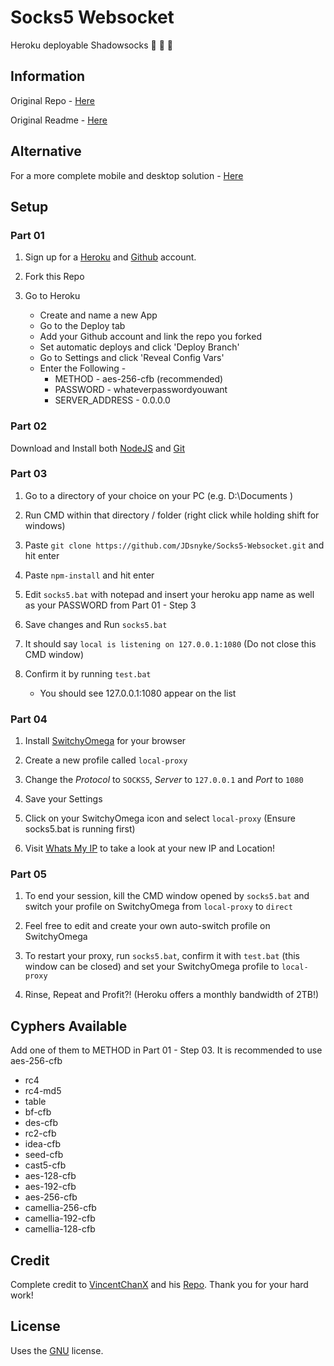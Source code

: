 # Socks5 Websocket
Heroku deployable Shadowsocks :see_no_evil: :hear_no_evil: :speak_no_evil:

## Information

Original Repo - [Here](https://github.com/VincentChanX/shadowsocks-over-websocket)

Original Readme - [Here](https://github.com/JDsnyke/Socks5-Websocket/blob/master/ORIGINAL-README.md)

## Alternative

For a more complete mobile and desktop solution - [Here](https://github.com/JDsnyke/V2Ray-Heroku)

## Setup 

### Part 01

1. Sign up for a [Heroku](https://heroku.com/) and [Github](https://github.com/) account.

2. Fork this Repo 

3. Go to Heroku

   * Create and name a new App
   * Go to the Deploy tab
   * Add your Github account and link the repo you forked
   * Set automatic deploys and click 'Deploy Branch'
   * Go to Settings and click 'Reveal Config Vars'
   * Enter the Following - 
       * METHOD - aes-256-cfb (recommended) 
       * PASSWORD - whateverpasswordyouwant
       * SERVER_ADDRESS - 0.0.0.0       
  
### Part 02

Download and Install both [NodeJS](https://nodejs.org/en/download/) and [Git](https://git-scm.com/downloads)

### Part 03

1. Go to a directory of your choice on your PC (e.g. D:\Documents )

2. Run CMD within that directory / folder (right click while holding shift for windows)

3. Paste ```git clone https://github.com/JDsnyke/Socks5-Websocket.git``` and hit enter

4. Paste ```npm-install``` and hit enter

5. Edit ```socks5.bat``` with notepad and insert your heroku app name as well as your PASSWORD from Part 01 - Step 3

6. Save changes and Run ```socks5.bat``` 

7. It should say ```local is listening on 127.0.0.1:1080``` (Do not close this CMD window)

8. Confirm it by running ```test.bat```

    * You should see 127.0.0.1:1080 appear on the list
    
### Part 04

1. Install [SwitchyOmega](https://github.com/FelisCatus/SwitchyOmega) for your browser

2. Create a new profile called ```local-proxy```

3. Change the *Protocol* to ```SOCKS5```, *Server* to ```127.0.0.1``` and *Port* to ```1080```

4. Save your Settings

5. Click on your SwitchyOmega icon and select ```local-proxy``` (Ensure socks5.bat is running first)

6. Visit [Whats My IP](https://whatsmyip.com/) to take a look at your new IP and Location!

### Part 05

1. To end your session, kill the CMD window opened by ```socks5.bat``` and switch your profile on SwitchyOmega from ```local-proxy``` to ```direct```  

2. Feel free to edit and create your own auto-switch profile on SwitchyOmega

3. To restart your proxy, run ```socks5.bat```, confirm it with ```test.bat``` (this window can be closed) and set your SwitchyOmega profile to ```local-proxy```

4. Rinse, Repeat and Profit?! (Heroku offers a monthly bandwidth of 2TB!)

## Cyphers Available

Add one of them to METHOD in Part 01 - Step 03. It is recommended to use aes-256-cfb

* rc4
* rc4-md5
* table
* bf-cfb
* des-cfb
* rc2-cfb
* idea-cfb
* seed-cfb
* cast5-cfb
* aes-128-cfb
* aes-192-cfb
* aes-256-cfb
* camellia-256-cfb
* camellia-192-cfb
* camellia-128-cfb

## Credit

Complete credit to [VincentChanX](https://github.com/VincentChanX) and his [Repo](https://github.com/VincentChanX/shadowsocks-over-websocket). Thank you for your hard work!

## License

Uses the [GNU](https://github.com/JDsnyke/Socks5-Websocket/blob/master/LICENSE) license.
